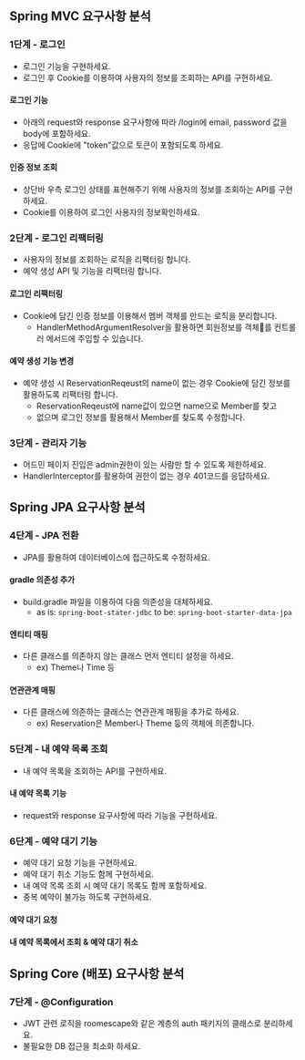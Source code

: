 ## Spring MVC 요구사항 분석
### 1단계 - 로그인
- 로그인 기능을 구현하세요.
- 로그인 후 Cookie를 이용하여 사용자의 정보를 조회하는 API를 구현하세요.
#### 로그인 기능
- 아래의 request와 response 요구사항에 따라 /login에 email, password 값을 body에 포함하세요.
- 응답에 Cookie에 "token"값으로 토큰이 포함되도록 하세요.
#### 인증 정보 조회
- 상단바 우측 로그인 상태를 표현해주기 위해 사용자의 정보를 조회하는 API를 구현하세요.
- Cookie를 이용하여 로그인 사용자의 정보확인하세요.

### 2단계 - 로그인 리팩터링
- 사용자의 정보를 조회하는 로직을 리팩터링 합니다.
- 예약 생성 API 및 기능을 리팩터링 합니다. 
#### 로그인 리팩터링
- Cookie에 담긴 인증 정보를 이용해서 멤버 객체를 만드는 로직을 분리합니다.
  - HandlerMethodArgumentResolver을 활용하면 회원정보를 객체를 컨트롤러 메서드에 주입할 수 있습니다.
#### 예약 생성 기능 변경
- 예약 생성 시 ReservationReqeust의 name이 없는 경우 Cookie에 담긴 정보를 활용하도록 리팩터링 합니다.
  - ReservationReqeust에 name값이 있으면 name으로 Member를 찾고
  - 없으며 로그인 정보를 활용해서 Member를 찾도록 수정합니다.

### 3단계 - 관리자 기능
- 어드민 페이지 진입은 admin권한이 있는 사람만 할 수 있도록 제한하세요.
- HandlerInterceptor를 활용하여 권한이 없는 경우 401코드를 응답하세요.

## Spring JPA 요구사항 분석
### 4단계 - JPA 전환 
- JPA를 활용하여 데이터베이스에 접근하도록 수정하세요.

#### gradle 의존성 추가
- build.gradle 파일을 이용하여 다음 의존성을 대체하세요.
  - as is: `spring-boot-stater-jdbc` to be: `spring-boot-starter-data-jpa`

#### 엔티티 매핑
- 다른 클래스를 의존하지 않는 클래스 먼저 엔티티 설정을 하세요.
  - ex) Theme나 Time 등

#### 연관관계 매핑
- 다른 클래스에 의존하는 클래스는 연관관계 매핑을 추가로 하세요.
  - ex) Reservation은 Member나 Theme 등의 객체에 의존합니다.

### 5단계 - 내 예약 목록 조회
- 내 예약 목록을 조회하는 API를 구현하세요.
#### 내 예약 목록 기능
- request와 response 요구사항에 따라 기능을 구현하세요.

### 6단계 - 예약 대기 기능
- 예약 대기 요청 기능을 구현하세요.
- 예약 대기 취소 기능도 함께 구현하세요.
- 내 예약 목록 조회 시 예약 대기 목록도 함께 포함하세요.
- 중복 예약이 불가능 하도록 구현하세요.
#### 예약 대기 요청
#### 내 예약 목록에서 조회 & 예약 대기 취소

## Spring Core (배포) 요구사항 분석
### 7단계 - @Configuration
- JWT 관련 로직을 roomescape와 같은 계층의 auth 패키지의 클래스로 분리하세요. 
- 불필요한 DB 접근을 최소화 하세요.
